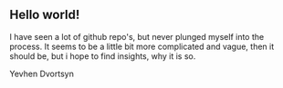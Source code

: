 ## Hello world!
I have seen a lot of github repo's, but never plunged myself into the process.
It seems to be a little bit more complicated and vague, then it should be, but i hope to find insights, why it is so.


Yevhen Dvortsyn
